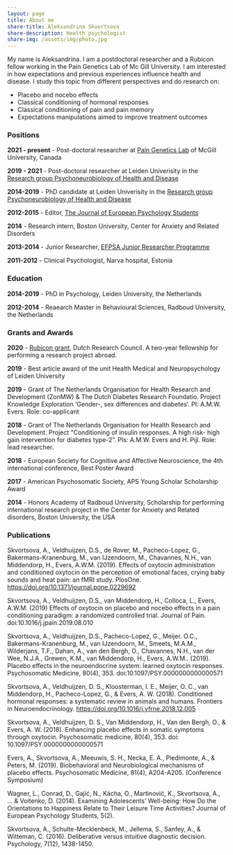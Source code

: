 ```yaml
---
layout: page
title: About me
share-title: Aleksandrina Skvortsova
share-description: Health psychologist 
share-img: /assets/img/photo.jpg
---
```


My name is Aleksandrina. I am a postdoctoral researcher and a Rubicon fellow working in the Pain Genetics Lab of Mc Gill University.
I am interested in how expectations and previous experiences influence health and disease. I study this topic from different perspectives and do research on:
- Placebo and nocebo effects
- Classical conditioning of hormonal responses
- Classical conditioning of pain and pain memory
- Expectations manipulations aimed to improve treatment outcomes


### Positions
**2021 - present** - Post-doctoral researcher at [Pain Genetics Lab](http://www.psych.mcgill.ca/pain-apps) of McGill University, Canada

**2019 - 2021** - Post-doctoral researcher at Leiden Univerisity in the [Research group Psychoneurobiology of Health and Disease](https://andreaevers.nl)

**2014-2019** - PhD candidate at Leiden Univerisity in the [Research group Psychoneurobiology of Health and Disease](https://andreaevers.nl)

**2012-2015** - Editor, [The Journal of European Psychology Students](https://jeps.efpsa.org/)

**2014** - 	Research intern, Boston University, Center for Anxiety and Related Disorders 

**2013-2014** - Junior Researcher, [EFPSA Junior Researcher Programme](https://www.efpsa.org/) 

**2011-2012** - Clinical Psychologist, Narva hospital, Estonia

### Education

**2014-2019** - PhD in Psychology, Leiden University, the Netherlands

**2012-2014** - Reaearch Master in Behavioural Sciences, Radboud University, the Netherlands

### Grants and Awards

**2020** - [Rubicon grant](https://www.nwo.nl/en/calls/rubicon-enw-2020-2-enw), Dutch Research Council. A two-year fellowship for performing a research project abroad.

**2019** - Best article award of the unit Health Medical and Neuropsychology of Leiden University

**2019** - Grant of The Netherlands Organisation for Health Research and Development (ZonMW) & The Dutch Diabetes Research Foundatio. Project Knowledge Exploration ‘Gender-, sex differences and diabetes’. PI: A.M.W. Evers. Role: co-applicant

**2018** -	Grant of The Netherlands Organisation for Health Research and Development. Project “Conditioning of insulin responses. A high risk- high gain intervention for diabetes type-2”. PIs: A.M.W. Evers and H. Pijl. Role: lead researcher.  

**2018**	- European Society for Cognitive and Affective Neuroscience, the 4th international conference, Best Poster Award

**2017** - American Psychosomatic Society, APS Young Scholar Scholarship Award

**2014** -		Honors Academy of Radboud University, Scholarship for performing international research project in the Center for Anxiety and Related disorders, Boston University, the USA

### Publications

Skvortsova, A., Veldhuijzen, D.S., de Rover, M., Pacheco-Lopez, G., Bakermans-Kranenburg, M., van IJzendoorn, M.,  Chavannes, N.H., van Middendorp, H., Evers, A.W.M. (2019). Effects of oxytocin administration and conditioned oxytocin on the perception of emotional faces, crying baby sounds and heat pain: an fMRI study. PlosOne. https://doi.org/10.1371/journal.pone.0229692

Skvortsova, A., Veldhuijzen, D.S., van Middendorp, H., Colloca, L., Evers, A.W.M. (2019) Effects of oxytocin on placebo and nocebo effects in a pain conditioning paradigm: a randomized controlled trial. Journal of Pain. doi:10.1016/j.jpain.2019.08.010

Skvortsova, A., Veldhuijzen, D.S., Pacheco-Lopez, G., Meijer. O.C., Bakermans-Kranenburg, M., van IJzendoorn, M., Smeets, M.A.M., Wilderjans, T.F., Dahan, A., van den Bergh, O.,  Chavannes, N.H., van der Wee, N.J.A., Grewen, K.M., van Middendorp, H., Evers, A.W.M.. (2019). Placebo effects in the neuroendocrine system: learned oxytocin responses. Psychosomatic Medicine, 80(4), 353. doi:10.1097/PSY.0000000000000571 

Skvortsova, A., Veldhuijzen, D. S., Kloosterman, I. E., Meijer, O. C., van Middendorp, H., Pacheco-Lopez, G., & Evers, A. W. (2018). Conditioned hormonal responses: a systematic review in animals and humans. Frontiers in Neuroendocrinology. https://doi.org/10.1016/j.yfrne.2018.12.005

Skvortsova, A., Veldhuijzen, D. S., Van Middendorp, H., Van den Bergh, O., & Evers, A. W. (2018). Enhancing placebo effects in somatic symptoms through oxytocin. Psychosomatic medicine, 80(4), 353. doi: 10.1097/PSY.0000000000000571

Evers, A., Skvortsova, A., Meeuwis, S. H., Necka, E. A., Piedimonte, A., & Peters, M. (2019). Biobehavioral and Neurobiological mechanisms of placebo effects. Psychosomatic Medicine, 81(4), A204-A205. (Conference Symposium)

Wagner, L., Conrad, D., Gajić, N., Kácha, O., Martinović, K., Skvortsova, A., ... & Voitenko, D. (2014). Examining Adolescents’ Well-being: How Do the Orientations to Happiness Relate to Their Leisure Time Activities? Journal of European Psychology Students, 5(2). 

Skvortsova, A., Schulte-Mecklenbeck, M., Jellema, S., Sanfey, A., & Witteman, C. (2016). Deliberative versus intuitive diagnostic decision. Psychology, 7(12), 1438-1450.



